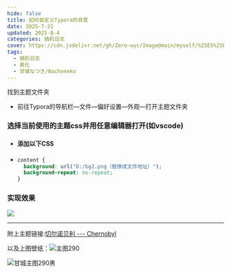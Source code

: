 ```yaml
---
hide: false
title: 如何自定义Typora的背景
date: 2025-7-22
updated: 2025-8-4
categories: 搞机日志
cover: https://cdn.jsdelivr.net/gh/Zero-wyc/Image@main/myself/%25E5%25B1%258F%25E5%25B9%2595%25E6%2588%25AA%25E5%259B%25BE%25202025-07-23%2520105136.png
tags:
  - 搞机日志
  - 美化
  - 甘城なつき/Nachoneko
---
```


找到主题文件夹

- 前往Typora的导航栏—文件—偏好设置—外观—打开主题文件夹<!-- more -->

### 选择当前使用的主题css并用任意编辑器打开(如vscode)

- #### 添加以下CSS

- ```css
  content {
    background: url("D:/bg2.png（替换成文件地址）");
    background-repeat: no-repeat;
  }
  ```

### 实现效果

![](https://cdn.jsdelivr.net/gh/Zero-wyc/Image@main/myself/%25E5%25B1%258F%25E5%25B9%2595%25E6%2588%25AA%25E5%259B%25BE%25202025-07-23%2520105136.png)

---

附上主题链接:[切尔诺贝利 --- Chernobyl](https://theme.typoraio.cn/theme/Chernobyl/)

以及上图壁纸：![主图290](https://cdn.jsdelivr.net/gh/Zero-wyc/Image@main/myself/20250831113151050.webp)

![甘城主图290黑](https://cdn.jsdelivr.net/gh/Zero-wyc/Image@main/myself/20250831113203392.webp)
